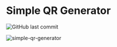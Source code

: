 # Simple QR Generator
![GitHub last commit](https://img.shields.io/github/last-commit/davelopa/simple-qr-generator)

![simple-qr-generator](https://user-images.githubusercontent.com/43545983/196301999-3e53930f-f87c-486c-a2cb-d7d3019d2fe9.png)
